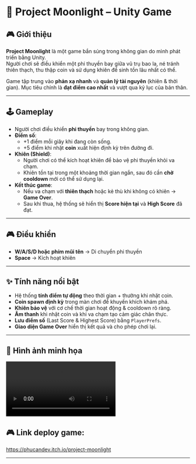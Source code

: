 # 🚀 Project Moonlight – Unity Game  

## 🎮 Giới thiệu  
**Project Moonlight** là một game bắn súng trong không gian do mình phát triển bằng Unity.  
Người chơi sẽ điều khiển một phi thuyền bay giữa vũ trụ bao la, né tránh thiên thạch, thu thập coin và sử dụng khiên để sinh tồn lâu nhất có thể.  

Game tập trung vào **phản xạ nhanh** và **quản lý tài nguyên** (khiên & thời gian). Mục tiêu chính là **đạt điểm cao nhất** và vượt qua kỷ lục của bản thân.  

---

## 🕹️ Gameplay  

- Người chơi điều khiển **phi thuyền** bay trong không gian.  
- **Điểm số**:
  - +1 điểm mỗi giây khi đang còn sống.  
  - +5 điểm khi nhặt **coin** xuất hiện định kỳ trên đường đi.  
- **Khiên (Shield)**:
  - Người chơi có thể kích hoạt khiên để bảo vệ phi thuyền khỏi va chạm.  
  - Khiên tồn tại trong một khoảng thời gian ngắn, sau đó cần **chờ cooldown** mới có thể sử dụng lại.  
- **Kết thúc game**:
  - Nếu va chạm với **thiên thạch** hoặc kẻ thù khi không có khiên → **Game Over**.  
  - Sau khi thua, hệ thống sẽ hiển thị **Score hiện tại** và **High Score** đã đạt.  

---

## 🎮 Điều khiển  

- **W/A/S/D hoặc phím mũi tên** → Di chuyển phi thuyền  
- **Space** → Kích hoạt khiên  

---

## ✨ Tính năng nổi bật  

- Hệ thống **tính điểm tự động** theo thời gian + thưởng khi nhặt coin.  
- **Coin spawn định kỳ** trong màn chơi để khuyến khích khám phá.  
- **Khiên bảo vệ** với cơ chế thời gian hoạt động & cooldown rõ ràng.  
- **Âm thanh** khi nhặt coin và khi va chạm tạo cảm giác chân thực.  
- **Lưu điểm số** (Last Score & Highest Score) bằng `PlayerPrefs`.  
- **Giao diện Game Over** hiển thị kết quả và cho phép chơi lại.  

---

## 📸 Hình ảnh minh họa  

<video controls src="Screen Recording 2025-10-02 131438.mp4" title="Title"> Video Demo Game</video>

## 🎮 Link deploy game: 

https://phucandev.itch.io/project-moonlight

---
